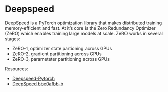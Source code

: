 # Deepspeed
DeepSpeed is a PyTorch optimization library that makes distributed training memory-efficient and fast. At it’s core is the Zero Redundancy Optimizer (ZeRO) which enables training large models at scale. ZeRO works in several stages:

- ZeRO-1, optimizer state partioning across GPUs
- ZeRO-2, gradient partitioning across GPUs
- ZeRO-3, parameteter partitioning across GPUs

Resources:
- [Deepspeed-Pytorch](https://lightning.ai/docs/pytorch/1.9.4/_modules/pytorch_lightning/strategies/deepspeed.html)
- [DeepSpeed bbe0afbb-b](https://www.kaggle.com/code/kerneler/starter-deepspeed-bbe0afbb-b/data) 

